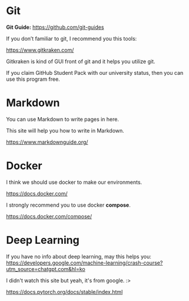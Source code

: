 # Git

**Git Guide:** https://github.com/git-guides

If you don’t familiar to git, I recommend you this tools:

 https://www.gitkraken.com/

Gitkraken is kind of GUI front of git and it helps you utilize git.

If you claim GitHub Student Pack with our university status, then you can use this program free.

# Markdown

You can use Markdown to write pages in here.

This site will help you how to write in Markdown.

https://www.markdownguide.org/

# Docker

I think we should use docker to make our environments.

https://docs.docker.com/

I strongly recommend you to use docker **compose**.

https://docs.docker.com/compose/

# Deep Learning

If you have no info about deep learning, may this helps you: https://developers.google.com/machine-learning/crash-course?utm_source=chatgpt.com&hl=ko

I didn't watch this site but yeah, it's from google. :>

https://docs.pytorch.org/docs/stable/index.html
